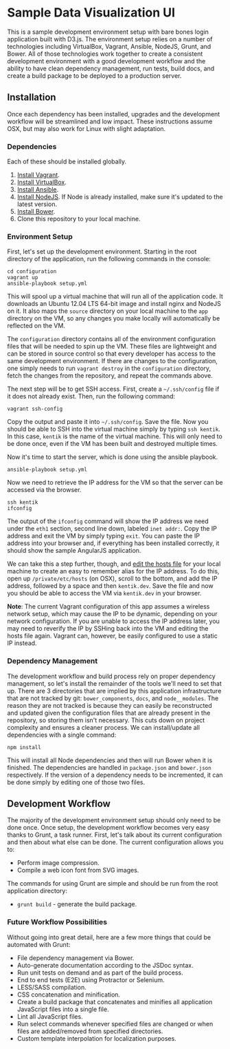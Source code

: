 # Sample Data Visualization UI

This is a sample development environment setup with bare bones login application built with D3.js. The environment setup relies on a number of technologies including VirtualBox, Vagrant, Ansible, NodeJS, Grunt, and Bower. All of those technologies work together to create a consistent development environment with a good development workflow and the ability to have clean dependency management, run tests, build docs, and create a build package to be deployed to a production server.

## Installation

Once each dependency has been installed, upgrades and the development workflow will be streamlined and low impact. These instructions assume OSX, but may also work for Linux with slight adaptation.

### Dependencies

Each of these should be installed globally.

1. [Install Vagrant](https://www.vagrantup.com/downloads.html).
2. [Install VirtualBox](https://www.virtualbox.org/wiki/Downloads).
3. [Install Ansible](http://docs.ansible.com/ansible/intro_installation.html).
4. [Install NodeJS](https://nodejs.org/en/download/stable/). If Node is already installed, make sure it's updated to the latest version.
5. [Install Bower](http://bower.io/#install-bower).
6. Clone this repository to your local machine.

### Environment Setup

First, let's set up the development environment. Starting in the root directory of the application, run the following commands in the console:

```
cd configuration
vagrant up
ansible-playbook setup.yml
```

This will spool up a virtual machine that will run all of the application code. It downloads an Ubuntu 12.04 LTS 64-bit image and install nginx and NodeJS on it. It also maps the `source` directory on your local machine to the `app` directory on the VM, so any changes you make locally will automatically be reflected on the VM. 

The `configuration` directory contains all of the environment configuration files that will be needed to spin up the VM. These files are lightweight and can be stored in source control so that every developer has access to the same development environment. If there are changes to the configuration, one simply needs to run `vagrant destroy` in the `configuration` directory, fetch the changes from the repository, and repeat the commands above.

The next step will be to get SSH access. First, create a `~/.ssh/config` file if it does not already exist. Then, run the following command:

```
vagrant ssh-config
```

Copy the output and paste it into `~/.ssh/config`. Save the file. Now you should be able to SSH into the virtual machine simply by typing `ssh kentik`. In this case, `kentik` is the name of the virtual machine. This will only need to be done once, even if the VM has been built and destroyed multiple times.

Now it's time to start the server, which is done using the ansible playbook. 


```
ansible-playbook setup.yml
```

Now we need to retrieve the IP address for the VM so that the server can be accessed via the browser.

```
ssh kentik
ifconfig
```

The output of the `ifconfig` command will show the IP address we need under the `eth1` section, second line down, labeled `inet addr:`. Copy the IP address and exit the VM by simply typing `exit`. You can paste the IP address into your browser and, if everything has been installed correctly, it should show the sample AngularJS application.

We can take this a step further, though, and [edit the hosts file](http://www.tekrevue.com/tip/edit-hosts-file-mac-os-x/) for your local machine to create an easy to remember alias for the IP address. To do this, open up `/private/etc/hosts` (on OSX), scroll to the bottom, and add the IP address, followed by a space and then `kentik.dev`. Save the file and now you should be able to access the VM via `kentik.dev` in your browser.

**Note**: The current Vagrant configuration of this app assumes a wireless network setup, which may cause the IP to be dynamic, depending on your network configuration. If you are unable to access the IP address later, you may need to reverify the IP by SSHing back into the VM and editing the hosts file again. Vagrant can, however, be easily configured to use a static IP instead.

### Dependency Management

The development workflow and build process rely on proper dependency management, so let's install the remainder of the tools we'll need to set that up. There are 3 directories that are implied by this application infrastructure that are not tracked by git: `bower_components`, `docs`, and `node__modules`. The reason they are not tracked is because they can easily be reconstructed and updated given the configuration files that are already present in the repository, so storing them isn't necessary. This cuts down on project complexity and ensures a cleaner process. We can install/update all dependencies with a single command:

```
npm install
```

This will install all Node dependencies and then will run Bower when it is finished. The dependencies are handled in `package.json` and `bower.json` respectively. If the version of a dependency needs to be incremented, it can be done simply by editing one of those two files.

## Development Workflow

The majority of the development environment setup should only need to be done once. Once setup, the development workflow becomes very easy thanks to Grunt, a task runner. First, let's talk about its current configuration and then about what else can be done. The current configuration allows you to:

- Perform image compression.
- Compile a web icon font from SVG images.

The commands for using Grunt are simple and should be run from the root application directory:

- `grunt build` - generate the build package.

### Future Workflow Possibilities

Without going into great detail, here are a few more things that could be automated with Grunt:

- File dependency management via Bower.
- Auto-generate documentation according to the JSDoc syntax.
- Run unit tests on demand and as part of the build process.
- End to end tests (E2E) using Protractor or Selenium.
- LESS/SASS compilation.
- CSS concatenation and minification.
- Create a build package that concatenates and minifies all application JavaScript files into a single file.
- Lint all JavaScript files.
- Run select commands whenever specified files are changed or when files are added/removed from specified directories.
- Custom template interpolation for localization purposes.